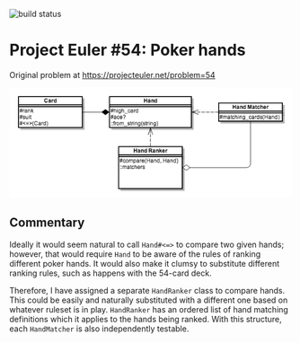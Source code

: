 ![build status](https://travis-ci.org/yitznewton/euler-54-poker.svg?branch=master)

# Project Euler #54: Poker hands

Original problem at https://projecteuler.net/problem=54

![class diagram](euler54.png)

## Commentary

Ideally it would seem natural to call `Hand#<=>` to compare two given hands;
however, that would require `Hand` to be aware of the rules of ranking
different poker hands. It would also make it clumsy to substitute different
ranking rules, such as happens with the 54-card deck.

Therefore, I have assigned a separate `HandRanker` class to compare hands. This
could be easily and naturally substituted with a different one based on
whatever ruleset is in play.  `HandRanker` has an ordered list of hand matching
definitions which it applies to the hands being ranked. With this structure,
each `HandMatcher` is also independently testable.
